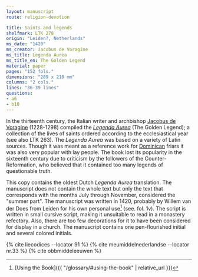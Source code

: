 ```yaml
---
layout: manuscript
route: religion-devotion

title: Saints and legends
shelfmark: LTK 278
origin: "Leiden?, Netherlands"
ms_date: "1420"
ms_creator: Jacobus de Voragine
ms_title: Legenda Aurea
ms_title_en: The Golden Legend
material: paper
pages: "152 fols."
dimensions: "289 x 210 mm"
columns: "2 cols."
lines: "36-39 lines"
questions:
- a6
- b10
---
```


In the thirteenth century, the Italian writer and archbishop [Jacobus de
Voragine](https://en.wikipedia.org/wiki/Jacobus_da_Varagine) (1228-1298)
compiled the *[Legenda Aurea](https://en.wikipedia.org/wiki/Golden_Legend)* (The Golden
Legend); a collection of the lives of saints ordered according to the
ecclesiastical year (see also LTK 263). The *Legenda Aurea* was based on
a variety of Latin sources. Though it was meant as a reference work for
[Dominican](https://en.wikipedia.org/wiki/Dominican_Order) friars it was
also very popular with lay people. The book lost its popularity in the
sixteenth century due to criticism by the followers of the
Counter-Reformation, who believed that it contained too many legends of
questionable truth.

This copy contains the oldest Dutch *Legenda Aurea* translation. The
manuscript does not contain the whole text but only the text that
corresponds with the months July through November, considered the
"summer part". The manuscript was written in 1420, probably by Willem
van der Does from Leiden for his own personal use[^1] (see. fol. 1v). The
script is written in small cursive script, making it unsuitable to read
in a monastery refectory. Also, there are too few decorations for it to
have been considered for display in a church. The manuscript contains
one pen-flourished initial and several colored initials.

[^1]: [Using the Book]({{ "/glossary/#using-the-book" | relative_url }})

{% cite liecodices --locator 91 %}
{% cite meumiddelnederlandse --locator nr.33 %}
{% cite obbmiddeleeuwen %}
